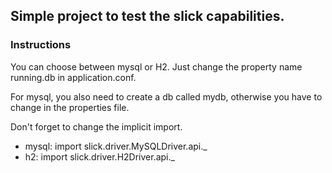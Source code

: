 ## Simple project to test the slick capabilities.

### Instructions

You can choose between mysql or H2. Just change the property name running.db in application.conf.

For mysql, you also need to create a db called mydb, otherwise you have to change in the properties file.

Don't forget to change the implicit import.

- mysql: import slick.driver.MySQLDriver.api._
- h2: import slick.driver.H2Driver.api._
